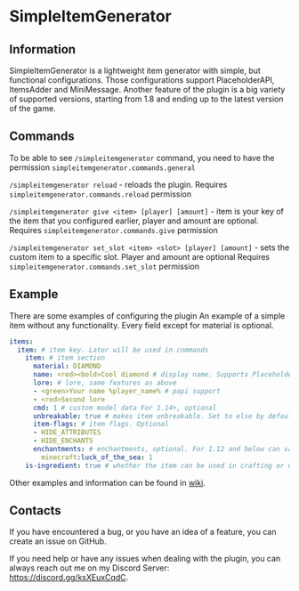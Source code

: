 # SimpleItemGenerator

## Information
SimpleItemGenerator is a lightweight item generator with simple, but functional configurations. Those configurations support PlaceholderAPI, ItemsAdder and MiniMessage. Another feature of the plugin is a big variety of supported versions, starting from 1.8 and ending up to the latest version of the game. 

## Commands
To be able to see `/simpleitemgenerator` command, you need to have the permission `simpleitemgenerator.commands.general`

`/simpleitemgenerator reload` - reloads the plugin. Requires `simpleitemgenerator.commands.reload` permission

`/simpleitemgenerator give <item> [player] [amount]` - item is your key of the item that you configured earlier, player and amount are optional.  Requires `simpleitemgenerator.commands.give` permission

`/simpleitemgenerator set_slot <item> <slot> [player] [amount]` - sets the custom item to a specific slot. Player and amount are optional
Requires `simpleitemgenerator.commands.set_slot` permission

## Example
There are some examples of configuring the plugin
An example of a simple item without any functionality. Every field except for material is optional.
```yaml
items:
  item: # item key. Later will be used in commands
    item: # item section
      material: DIAMOND 
      name: <red><bold>Cool diamond # display name. Supports PlaceholderAPI and MiniMessage. Optional
      lore: # lore, same features as above
      - <green>Your name %player_name% # papi support
      - <red>Second lore
      cmd: 1 # custom model data For 1.14+, optional
      unbreakable: true # makes item unbreakable. Set to else by default.
      item-flags: # item flags. Optional
      - HIDE_ATTRIBUTES
      - HIDE_ENCHANTS
      enchantments: # enchantments, optional. For 1.12 and below can vary
        minecraft:luck_of_the_sea: 1
    is-ingredient: true # whether the item can be used in crafting or not. By default, it is false
```

Other examples and information can be found in [wiki](https://github.com/ValeraShimchuck/SimpleItemGenerator/wiki).


## Contacts
If you have encountered a bug, or you have an idea of a feature, you can create an issue on GitHub.

If you need help or have any issues when dealing with the plugin, you can always reach out me on my Discord Server: https://discord.gg/ksXEuxCqdC.

